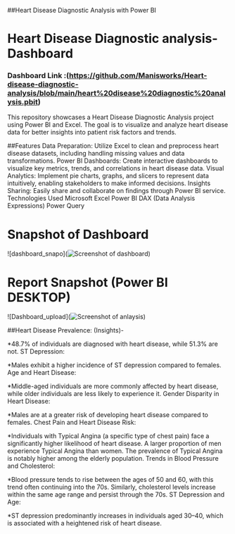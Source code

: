 ##Heart Disease Diagnostic Analysis with Power BI

# Heart Disease Diagnostic analysis-Dashboard

### Dashboard Link :(https://github.com/Manisworks/Heart-disease-diagnostic-analysis/blob/main/heart%20disease%20diagnostic%20analysis.pbit)

This repository showcases a Heart Disease Diagnostic Analysis project using Power BI and Excel. The goal is to visualize and analyze heart disease data for better insights into patient risk factors and trends.

##Features
Data Preparation: Utilize Excel to clean and preprocess heart disease datasets, including handling missing values and data transformations.
Power BI Dashboards: Create interactive dashboards to visualize key metrics, trends, and correlations in heart disease data.
Visual Analytics: Implement pie charts, graphs, and slicers to represent data intuitively, enabling stakeholders to make informed decisions.
Insights Sharing: Easily share and collaborate on findings through Power BI service.
Technologies Used
Microsoft Excel
Power BI
DAX (Data Analysis Expressions)
Power Query


# Snapshot of Dashboard 

![dashboard_snapo](![Screenshot of dashboard](https://github.com/user-attachments/assets/874088d2-512e-4746-97b1-f5dd5a0acabb))

 
 # Report Snapshot (Power BI DESKTOP)

 
![Dashboard_upload](![Screenshot of anlaysis](https://github.com/user-attachments/assets/2ffa2f4f-948a-4ce5-944f-129e89846343))


##Heart Disease Prevalence: (Insights)-

*48.7% of individuals are diagnosed with heart disease, while 51.3% are not.
 ST Depression:

*Males exhibit a higher incidence of ST depression compared to females.
 Age and Heart Disease:

*Middle-aged individuals are more commonly affected by heart disease, while older individuals are less likely to experience it.
 Gender Disparity in Heart Disease:

*Males are at a greater risk of developing heart disease compared to females.
 Chest Pain and Heart Disease Risk:

*Individuals with Typical Angina (a specific type of chest pain) face a significantly higher likelihood of heart disease.
 A larger proportion of men experience Typical Angina than women.
 The prevalence of Typical Angina is notably higher among the elderly population.
 Trends in Blood Pressure and Cholesterol:

*Blood pressure tends to rise between the ages of 50 and 60, with this trend often continuing into the 70s.
 Similarly, cholesterol levels increase within the same age range and persist through the 70s.
 ST Depression and Age:

*ST depression predominantly increases in individuals aged 30–40, which is associated with a heightened risk of heart disease.

